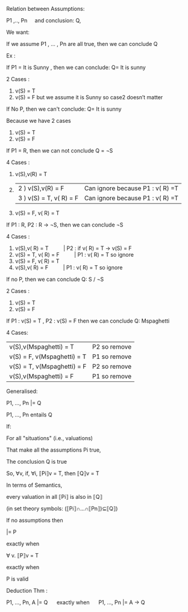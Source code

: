 Relation between Assumptions:

P1 ,.., Pn     and conclusion: Q,

We want:

If we assume P1 , … , Pn are all true, then we can conclude Q

Ex :

If P1 = It is Sunny , then we can conclude: Q= It is sunny

2 Cases :

1. v(S) = T
2. v(S) = F but we assume it is Sunny so case2 doesn’t matter

If No P, then we can't conclude: Q= It is sunny

Because we have 2 cases

1. v(S) = T
2. v(S) = F

If P1 = R, then we can not conclude Q = ¬S

4 Cases :

1. v(S),v(R) = T
2. |   |   |
    |---|---|
    |2 ) v(S),v(R) = F|Can ignore because P1 : v( R) =T|
    |3 ) v(S) = T, v( R) = F|Can ignore because P1 : v( R) =T|
    
3. v(S) = F, v( R) = T

If P1 : R, P2 : R -> ¬S, then we can conclude ¬S

4 Cases :

1. v(S),v( R) = T          | P2 : if v( R) = T -> v(S) = F
2. v(S) = T, v( R) = F          | P1 : v( R) = T so ignore
3. v(S) = F, v( R) = T
4. v(S),v( R) = F          | P1 : v( R) = T so ignore

If no P, then we can conclude Q: S \/ ¬S

2 Cases :

1. v(S) = T
2. v(S) = F

If P1 : v(S) = T , P2 : v(S) = F then we can conclude Q: Mspaghetti

4 Cases:

|   |   |
|---|---|
|v(S),v(Mspaghetti) = T|P2 so remove|
|v(S) = F, v(Mspaghetti) = T|P1 so remove|
|v(S) = T, v(Mspaghetti) = F|P2 so remove|
|v(S),v(Mspaghetti) = F|P1 so remove|

Generalised:

P1, …, Pn |= Q

P1, …, Pn entails Q

If:

For all "situations" (i.e., valuations)

That make all the assumptions Pi true,

The conclusion Q is true

So, ∀v, if, ∀i, ⟦Pi⟧v = T, then ⟦Q⟧v = T

In terms of Semantics,

every valuation in all ⟦Pi⟧ is also in ⟦Q⟧

(in set theory symbols: (⟦Pi⟧∩…∩⟦Pn⟧)⊆⟦Q⟧)

If no assumptions then

|= P

exactly when

∀ v. ⟦P⟧v = T

exactly when

P is valid

Deduction Thm :

P1, …, Pn, A |= Q      exactly when      P1, …, Pn |= A -> Q